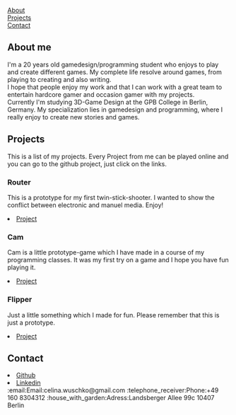 [About](#About)  
[Projects](#Projects)  
[Contact](#Contact)

## About me
<a name="About"></a>
I'm a 20 years old gamedesign/programming student who enjoys to play and create different games. My complete life resolve around games, from playing to creating and also writing.  
I hope that people enjoy my work and that I can work with a great team to entertain hardcore gamer and occasion gamer with my projects.  
Currently I'm studying 3D-Game Design at the GPB College in Berlin, Germany. My specialization lies in gamedesign and programming, where I really enjoy to create new stories and games.

## Projects
<a name="Projects"></a>
This is a list of my projects.
Every Project from me can be played online and you can go to the github project, just click on the links.

### Router
This is a prototype for my first twin-stick-shooter. I wanted to show the conflict between electronic and manuel media. Enjoy!
<li><a href="https://github.com/CLina10/Router">Project</a></li>  

### Cam
Cam is a little prototype-game which I have made in a course of my programming classes. It was my first try on a game and I hope you have fun playing it.
<li><a href="https://github.com/CLina10/Cam">Project</a></li>  

### Flipper
Just a little something which I made for fun. Please remember that this is just a prototype.
<li><a href="https://github.com/CLina10/Flipper">Project</a></li>  

## Contact
<a name="Contact"></a>
<li><a href="https://github.com/CLina10">Github</a></li>
<li><a href="https://www.linkedin.com/in/celina-wuschko-10aa3a162/">Linkedin</a></li>
:email:Email:celina.wuschko@gmail.com  
:telephone_receiver:Phone:+49 160 8304312  
:house_with_garden:Adress:Landsberger Allee 99c 10407 Berlin

